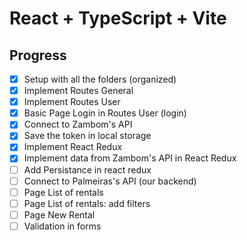 # React + TypeScript + Vite

## Progress

- [x] Setup with all the folders (organized)
- [x] Implement Routes General
- [x] Implement Routes User
- [x] Basic Page Login in Routes User (login)
- [x] Connect to Zambom's API
- [x] Save the token in local storage
- [x] Implement React Redux
- [x] Implement data from Zambom's API in React Redux
- [ ] Add Persistance in react redux
- [ ] Connect to Palmeiras's API (our backend)
- [ ] Page List of rentals
- [ ] Page List of rentals: add filters
- [ ] Page New Rental
- [ ] Validation in forms
